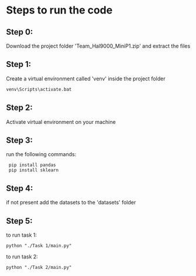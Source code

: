 # Steps to run the code

## Step 0:
Download the project folder 'Team_Hal9000_MiniP1.zip' and extract the files

## Step 1:
Create a virtual environment called 'venv' inside the project folder

```python -m venv venv
venv\Scripts\activate.bat 
```

## Step 2:
Activate virtual environment on your machine

## Step 3:
run the following commands:
``` pip install matplotlib
 pip install pandas
 pip install sklearn 
 ```

## Step 4: 
if not present add the datasets to the 'datasets' folder

## Step 5:
to run task 1:

``` python "./Task 1/main.py" ```

to run task 2:

``` python "./Task 2/main.py" ```
